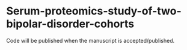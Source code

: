 # Serum-proteomics-study-of-two-bipolar-disorder-cohorts

Code will be published when the manuscript is accepted/published. 
